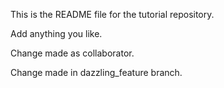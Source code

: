 This is the README file for the tutorial repository.

Add anything you like.

Change made as collaborator.

Change made in dazzling_feature branch.

